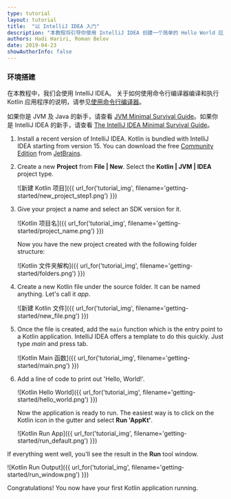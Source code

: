 ```yaml
---
type: tutorial
layout: tutorial
title:  "以 IntelliJ IDEA 入门"
description: "本教程将引导你使用 IntelliJ IDEA 创建一个简单的 Hello World 应用程序。"
authors: Hadi Hariri, Roman Belov
date: 2019-04-23
showAuthorInfo: false
---
```

### 环境搭建
在本教程中，我们会使用 IntelliJ IDEA。
关于如何使用命令行编译器编译和执行 Kotlin 应用程序的说明，请参见[使用命令行编译器][getting_started_command_line]。

如果你是 JVM 及 Java 的新手，请查看 [JVM Minimal Survival Guide](http://hadihariri.com/2013/12/29/jvm-minimal-survival-guide-for-the-dotnet-developer/)。如果你是 IntelliJ IDEA 的新手，请查看 [The IntelliJ IDEA Minimal Survival Guide](http://hadihariri.com/2014/01/06/intellij-idea-minimal-survival-guide/)。

1. Install a recent version of IntelliJ IDEA. Kotlin is bundled with IntelliJ IDEA
   starting from version 15. You can download the free [Community Edition][intellijdownload] from [JetBrains][jetbrains].

2. Create a new __Project__ from __File \| New__. Select the __Kotlin \| JVM \| IDEA__ project type.

   ![新建 Kotlin 项目]({{ url_for('tutorial_img', filename='getting-started/new_project_step1.png') }})

3. Give your project a name and select an SDK version for it.

   ![Kotlin 项目名]({{ url_for('tutorial_img', filename='getting-started/project_name.png') }})

   Now you have the new project created with the following folder structure:

   ![Kotlin 文件夹解构]({{ url_for('tutorial_img', filename='getting-started/folders.png') }})

4. Create a new Kotlin file under the source folder. It can be named anything. Let's call it *app*.

   ![新建 Kotlin 文件]({{ url_for('tutorial_img', filename='getting-started/new_file.png') }})

5. Once the file is created, add the `main` function which is the entry point to a Kotlin application. IntelliJ IDEA offers a template to do this quickly. Just type *main* and press tab.

   ![Kotlin Main 函数]({{ url_for('tutorial_img', filename='getting-started/main.png') }})

6. Add a line of code to print out 'Hello, World!'.

   ![Kotlin Hello World]({{ url_for('tutorial_img', filename='getting-started/hello_world.png') }})

   Now the application is ready to run. The easiest way is to click on the Kotlin icon in the gutter and select __Run 'AppKt'__.

   ![Kotlin Run App]({{ url_for('tutorial_img', filename='getting-started/run_default.png') }})

If everything went well, you'll see the result in the **Run** tool window.

   ![Kotlin Run Output]({{ url_for('tutorial_img', filename='getting-started/run_window.png') }})

Congratulations! You now have your first Kotlin application running.

[intellijdownload]: http://www.jetbrains.com/idea/download/index.html
[jetbrains]: http://www.jetbrains.com
[getting_started_command_line]: command-line.html
